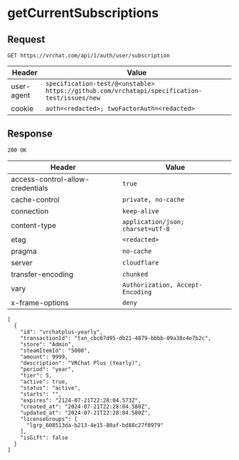 # getCurrentSubscriptions

## Request
`GET https://vrchat.com/api/1/auth/user/subscription`

| Header | Value |
| ------ | ----- |
| user-agent | `specification-test/@<unstable> https://github.com/vrchatapi/specification-test/issues/new` |
| cookie | `auth=<redacted>; twoFactorAuth=<redacted>` |


## Response
`200 OK`

| Header | Value |
| ------ | ----- |
| access-control-allow-credentials | `true` |
| cache-control | `private, no-cache` |
| connection | `keep-alive` |
| content-type | `application/json; charset=utf-8` |
| etag | `<redacted>` |
| pragma | `no-cache` |
| server | `cloudflare` |
| transfer-encoding | `chunked` |
| vary | `Authorization, Accept-Encoding` |
| x-frame-options | `deny` |

```jsonc
[
  {
    "id": "vrchatplus-yearly",
    "transactionId": "txn_cbc67d95-db21-4879-bbbb-09a38c4e7b2c",
    "store": "Admin",
    "steamItemId": "5000",
    "amount": 9999,
    "description": "VRChat Plus (Yearly)",
    "period": "year",
    "tier": 5,
    "active": true,
    "status": "active",
    "starts": "",
    "expires": "2124-07-21T22:28:04.573Z",
    "created_at": "2024-07-21T22:28:04.580Z",
    "updated_at": "2024-07-21T22:28:04.580Z",
    "licenseGroups": [
      "lgrp_608513da-b213-4e15-80af-bd88c27f0979"
    ],
    "isGift": false
  }
]
```
